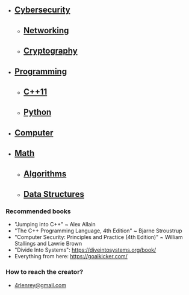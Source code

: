 <!-- {% raw %} -->

- ## [**Cybersecurity**](Cybersecurity.md)
	- ## [**Networking**](Networking.md)
	- ## [**Cryptography**](Cryptography.md)
- ## [**Programming**](Programming.md)
	- ## [**C++11**](Cpp11.md)
	- ## [**Python**](Python.md)
- ## [**Computer**](Computer.md)
	<!-- - ## [**Linux**](Linux.md) -->
- ## [**Math**](Math.md)
	- ## [**Algorithms**](Algorithms.md)
	- ## [**Data Structures**](Data-Structures.md)


### Recommended books

- "Jumping into C++" ~ Alex Allain
- "The C++ Programming Language, 4th Edition" ~ Bjarne Stroustrup
- "Computer Security: Principles and Practice (4th Edition)" ~ William Stallings and Lawrie Brown
- "Divide Into Systems": https://diveintosystems.org/book/
- Everything from here: https://goalkicker.com/

### How to reach the creator?

- 4rlenrey@gmail.com

<!-- {% endraw %} -->
